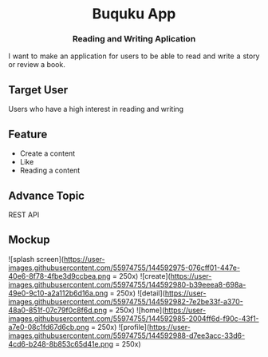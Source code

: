 <h1 align="center">Buquku App </h1>
<h3 align="center"> Reading and Writing Aplication </h3>
<p align="justify"> 
I want to make an application for users to be able to read and write a story or review a book.</p>

## Target User
Users who have a high interest in reading and writing

## Feature
- Create a content
- Like
- Reading a content

## Advance Topic
REST API

## Mockup
![splash screen](https://user-images.githubusercontent.com/55974755/144592975-076cff01-447e-40e6-8f78-4fbe3d9ccbea.png = 250x)
![create](https://user-images.githubusercontent.com/55974755/144592980-b39eeea8-698a-49e0-9c10-a2a112b6d16a.png = 250x)
![detail](https://user-images.githubusercontent.com/55974755/144592982-7e2be33f-a370-48a0-851f-07c79f0c8f6d.png = 250x)
![home](https://user-images.githubusercontent.com/55974755/144592985-2004ff6d-f90c-43f1-a7e0-08c1fd67d6cb.png = 250x)
![profile](https://user-images.githubusercontent.com/55974755/144592988-d7ee3acc-33d6-4cd6-b248-8b853c65d41e.png = 250x)
